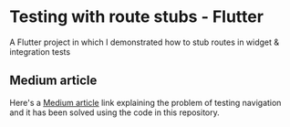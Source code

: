 # Testing with route stubs - Flutter

A Flutter project in which I demonstrated how to stub routes in widget & integration tests

## Medium article

Here's a [Medium article](https://ahmad-hamwi.medium.com/stubbing-navigation-routes-in-widget-integration-tests-in-your-flutter-app-51f71963d4d0) link explaining the problem of testing navigation and it has been solved
using the code in this repository.
